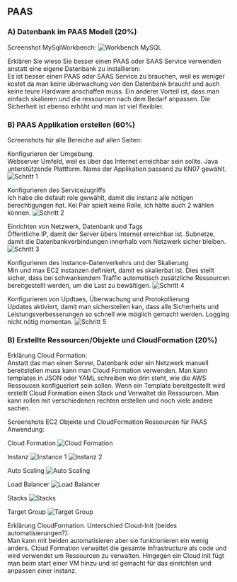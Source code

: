 ## PAAS

### A) Datenbank im PAAS Modell (20%)
Screenshot MySqlWorkbench:
![Workbench MySQL](image.png)

Erklären Sie wieso Sie besser einen PAAS oder SAAS Service verwenden anstatt eine eigene Datenbank zu installieren: <br>
Es ist besser einen PAAS oder SAAS Service zu brauchen, weil es weniger kostet da man keine überwachung von den Datenbank braucht und auch keine teure Hardware anschaffen muss. Ein anderer Vorteil ist, dass man einfach skalieren und die ressourcen nach dem Bedarf anpassen. Die Sicherheit ist ebenso erhöht und man ist viel flexibler.

### B) PAAS Applikation erstellen (60%)
Screenshots für alle Bereiche auf allen Seiten:<br>

Konfigurieren der Umgebung<br>
Webserver Umfeld, weil es über das Internet erreichbar sein sollte. Java unterstützende Plattform. Name der Applikation passend zu KN07 gewählt.
![Schritt 1](image-1.png)

Konfigurieren des Servicezugriffs<br>
Ich habe die default role gwwählt, damit die instanz alle nötigen berechtigungen hat. Kei Pair spielt keine Rolle, ich hätte auch 2 wählen können.
![Schritt 2](image-2.png)

Einrichten von Netzwerk, Datenbank und Tags<br>
Öffentliche IP, damit der Server übers Internet erreichbar ist. Subnetze, damit die Datenbankverbindungen innerhalb vom Netzwerk sicher bleiben. 
![Schritt 3](image-3.png)

Konfigurieren des Instance-Datenverkehrs und der Skalierung<br>
Min und max EC2 instanzen definiert, damit es skalierbat ist. Dies stellt sicher, dass bei schwankendem Traffic automatisch zusätzliche Ressourcen bereitgestellt werden, um die Last zu bewältigen.
![Schritt 4](image-4.png)

Konfigurieren von Updtaes, Überwachung und Protokollierung<br>
Updates aktiviert, damit man sicherstellen kan, dass alle Sicherheits und Leistungsverbesserungen so schnell wie möglich gemacht werden. Logging nicht nötig momentan.
![Schritt 5](image-5.png)

### B) Erstellte Ressourcen/Objekte und CloudFormation (20%)
Erklärung Cloud Formation:<br>
Anstatt das man einen Server, Datenbank oder ein Netzwerk manuell bereitstellen muss kann man Cloud Formation verwenden. Man kann templates in JSON oder YAML schreiben wo drin steht, wie die AWS Ressoucen konfigueriert sein sollen. Wenn ein Template bereitgestellt wird erstellt Cloud Formation einen Stack und Verwaltet die Ressourcen. Man kann rollen mit verschiedenen rechten erstellen und noch viele andere sachen.

Screenshots EC2 Objekte und CloudFormation Ressourcen für PAAS Anwendung:<br>

Cloud Formation
![Cloud Formation](image-6.png)

Instanz
![Instance 1](image-7.png)
![Instanz 2](image-8.png)

Auto Scaling
![Auto Scaling](image-9.png)

Load Balancer
![Load Balancer](image-11.png)

Stacks 
![Stacks](image-12.png)

Target Group
![Target Group](image-13.png)

Erklärung CloudFormation. Unterschied Cloud-Init (beides automatisierungen?):<br>
Man kann mit beiden automatisieren aber sie funktionieren ein wenig anders. Cloud Formation verwaltet die gesamte Infrastructure als code und wird verwendet um Ressourcen zu verwalten. Hingegen ein Cloud init fügt man beim start einer VM hinzu und ist gemacht für das einrichten und anpassen einer instanz. 